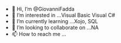 - 👋 Hi, I’m @GiovanniFadda
- 👀 I’m interested in ...Visual Basic Visual C# 
- 🌱 I’m currently learning ...Xojo, SQL
- 💞️ I’m looking to collaborate on ...NA
- 📫 How to reach me ...

<!---
GiovanniFadda/GiovanniFadda is a ✨ special ✨ repository because its `README.md` (this file) appears on your GitHub profile.
You can click the Preview link to take a look at your changes.
--->

